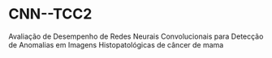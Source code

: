 # CNN--TCC2
Avaliação de Desempenho de Redes Neurais Convolucionais para Detecção de Anomalias em Imagens Histopatológicas de câncer de mama
